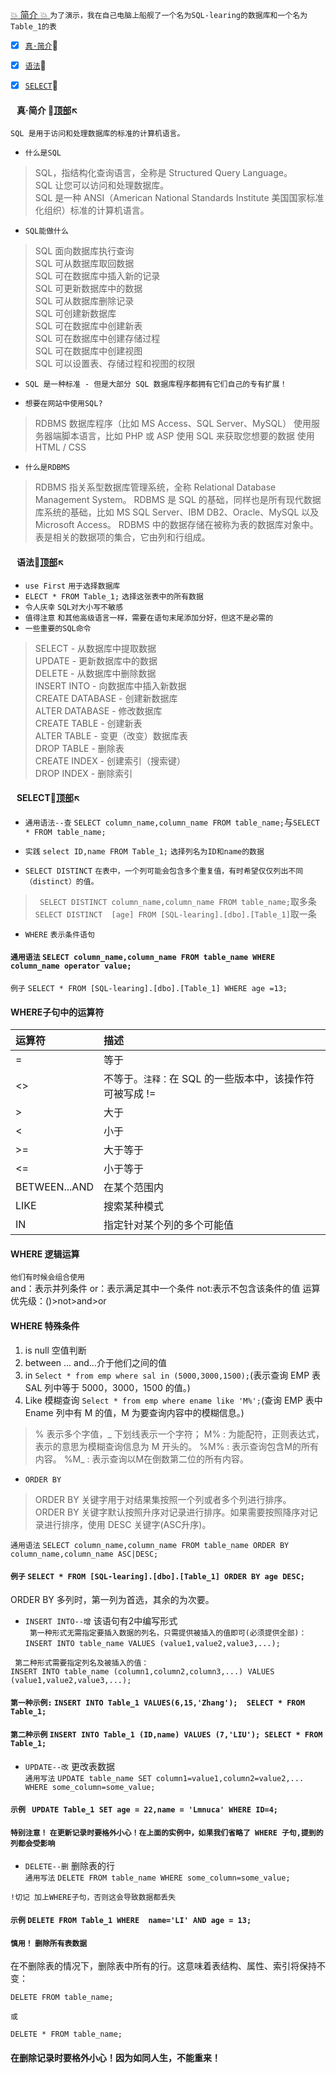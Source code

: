 <a  id="top" href="#top">:collision:  简介 :collision: </a>
`为了演示，我在自己电脑上船舰了一个名为SQL-learing的数据库和一个名为Table_1的表`

- [x] <a href="#01">`真·简介`</a>:sunflower:
- [x] <a href="#02">`语法`</a>:sunflower:
- [x] <a href="#03">`SELECT`</a>:sunflower:





#### &nbsp;&nbsp; <a id="01">真·简介 </a>:flags:<a href="#top">顶部</a>:arrow_upper_left:
`SQL 是用于访问和处理数据库的标准的计算机语言。`
* `什么是SQL`
> SQL，指结构化查询语言，全称是 Structured Query Language。  
> SQL 让您可以访问和处理数据库。  
> SQL 是一种 ANSI（American National Standards Institute 美国国家标准化组织）标准的计算机语言。  

* `SQL能做什么`
> SQL 面向数据库执行查询  
SQL 可从数据库取回数据  
SQL 可在数据库中插入新的记录  
SQL 可更新数据库中的数据  
SQL 可从数据库删除记录  
SQL 可创建新数据库  
SQL 可在数据库中创建新表  
SQL 可在数据库中创建存储过程  
SQL 可在数据库中创建视图  
SQL 可以设置表、存储过程和视图的权限

* `SQL 是一种标准 - 但是大部分 SQL 数据库程序都拥有它们自己的专有扩展！`

* `想要在网站中使用SQL?`
> RDBMS 数据库程序（比如 MS Access、SQL Server、MySQL）
使用服务器端脚本语言，比如 PHP 或 ASP
使用 SQL 来获取您想要的数据
使用 HTML / CSS

* `什么是RDBMS`
> RDBMS 指关系型数据库管理系统，全称 Relational Database Management System。
RDBMS 是 SQL 的基础，同样也是所有现代数据库系统的基础，比如 MS SQL Server、IBM DB2、Oracle、MySQL 以及 Microsoft Access。
RDBMS 中的数据存储在被称为表的数据库对象中。
表是相关的数据项的集合，它由列和行组成。



#### &nbsp;&nbsp; <a id="02">语法</a>:flags:<a href="#top">顶部</a>:arrow_upper_left:
* `use First` `用于选择数据库`
* `ELECT * FROM Table_1;` `选择这张表中的所有数据`
* `令人庆幸` `SQL对大小写不敏感`
* `值得注意` `和其他高级语言一样，需要在语句末尾添加分好，但这不是必需的`
* `一些重要的SQL命令` 
>SELECT - 从数据库中提取数据  
UPDATE - 更新数据库中的数据  
DELETE - 从数据库中删除数据  
INSERT INTO - 向数据库中插入新数据  
CREATE DATABASE - 创建新数据库  
ALTER DATABASE - 修改数据库  
CREATE TABLE - 创建新表  
ALTER TABLE - 变更（改变）数据库表  
DROP TABLE - 删除表  
CREATE INDEX - 创建索引（搜索键）  
DROP INDEX - 删除索引  

#### &nbsp;&nbsp; <a id="03">SELECT</a>:flags:<a href="#top">顶部</a>:arrow_upper_left:

*  `通用语法--查` `SELECT column_name,column_name FROM table_name;`与`SELECT * FROM table_name;`
*  `实践`  `select ID,name FROM Table_1;` `选择列名为ID和name的数据`

*  `SELECT DISTINCT` `在表中，一个列可能会包含多个重复值，有时希望仅仅列出不同（distinct）的值。`  
>` SELECT DISTINCT column_name,column_name FROM table_name;`取多条    
`SELECT DISTINCT  [age] FROM [SQL-learing].[dbo].[Table_1]`取一条

* `WHERE` `表示条件语句`
#### `通用语法` `SELECT column_name,column_name FROM table_name WHERE column_name operator value;`
`例子`  `SELECT * FROM [SQL-learing].[dbo].[Table_1] WHERE age =13;`
#### WHERE子句中的运算符

|运算符|描述|
|:--|:--|
=	|等于
<>|	不等于。`注释：`在 SQL 的一些版本中，该操作符可被写成 !=
|>|大于|
<|小于
|>=|大于等于|
<=|小于等于
BETWEEN...AND	|在某个范围内
LIKE	|搜索某种模式
IN	|指定针对某个列的多个可能值

#### WHERE 逻辑运算
`他们有时候会组合使用`     
and：表示并列条件
or：表示满足其中一个条件
not:表示不包含该条件的值
运算优先级：()>not>and>or

#### WHERE 特殊条件
1. is null 空值判断
2. between ...  and...介于他们之间的值
3. in `Select * from emp where sal in (5000,3000,1500);`(表示查询 EMP 表 SAL 列中等于 5000，3000，1500 的值。)
4. Like 模糊查询 `Select * from emp where ename like 'M%';`(查询 EMP 表中 Ename 列中有 M 的值，M 为要查询内容中的模糊信息。)
> % 表示多个字值，_ 下划线表示一个字符；
 M% : 为能配符，正则表达式，表示的意思为模糊查询信息为 M 开头的。
 %M% : 表示查询包含M的所有内容。
 %M_ : 表示查询以M在倒数第二位的所有内容。
 
 
 
 * `ORDER BY`
> ORDER BY 关键字用于对结果集按照一个列或者多个列进行排序。   
ORDER BY 关键字默认按照升序对记录进行排序。如果需要按照降序对记录进行排序，使用 DESC 关键字(ASC升序)。
 
`通用语法`  `SELECT column_name,column_name FROM table_name ORDER BY column_name,column_name ASC|DESC;`
 #### `例子` `SELECT * FROM [SQL-learing].[dbo].[Table_1] ORDER BY age DESC;`
 ORDER BY 多列时，第一列为首选，其余的为次要。
 
 
 * `INSERT INTO--增`
 该语句有2中编写形式   
` 第一种形式无需指定要插入数据的列名，只需提供被插入的值即可(必须提供全部)：`   
`INSERT INTO table_name VALUES (value1,value2,value3,...);`
 
` 第二种形式需要指定列名及被插入的值：`   
`INSERT INTO table_name (column1,column2,column3,...) VALUES (value1,value2,value3,...);`
 
#### `第一种示例:` `INSERT INTO Table_1 VALUES(6,15,'Zhang');  SELECT * FROM Table_1;`
#### `第二种示例` `INSERT INTO Table_1 (ID,name) VALUES (7,'LIU'); SELECT * FROM Table_1;` 
 
 
 * `UPDATE--改`
 更改表数据  
 `通用写法` `UPDATE table_name SET column1=value1,column2=value2,... WHERE some_column=some_value;`  
 
#### `示例` ` UPDATE Table_1 SET age = 22,name = 'Lmnuca' WHERE ID=4;`
#### `特别注意！` `在更新记录时要格外小心！在上面的实例中，如果我们省略了 WHERE 子句,提到的列都会受影响` 
 
 
* `DELETE--删` 
删除表的行  
`通用写法` `DELETE FROM table_name WHERE some_column=some_value;`

`!切记 加上WHERE子句，否则这会导致数据都丢失`  
#### `示例` `DELETE FROM Table_1 WHERE  name='LI' AND age = 13;`

#### `慎用！` `删除所有表数据`
在不删除表的情况下，删除表中所有的行。这意味着表结构、属性、索引将保持不变：
```
DELETE FROM table_name;

或

DELETE * FROM table_name;
```
#### 在删除记录时要格外小心！因为如同人生，不能重来！
 










